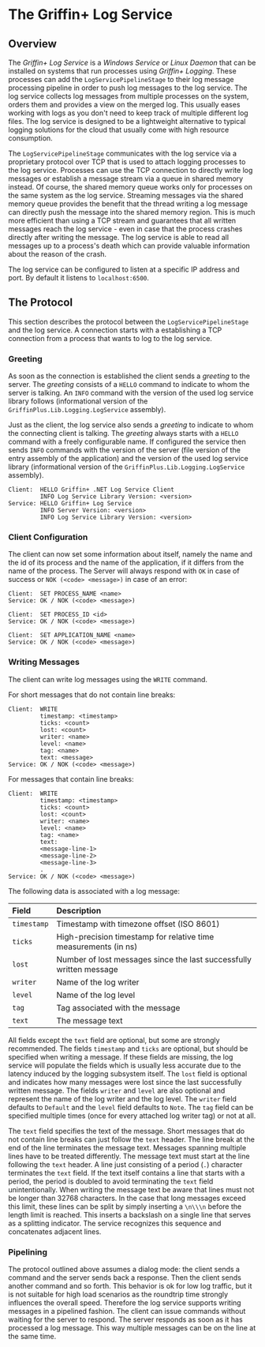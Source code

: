 # The Griffin+ Log Service

## Overview

The *Griffin+ Log Service* is a *Windows Service* or *Linux Daemon* that can be installed on systems that run processes using *Griffin+ Logging*. These processes can add the `LogServicePipelineStage` to their log message processing pipeline in order to push log messages to the log service. The log service collects log messages from multiple processes on the system, orders them and provides a view on the merged log. This usually eases working with logs as you don't need to keep track of multiple different log files. The log service is designed to be a lightweight alternative to typical logging solutions for the cloud that usually come with high resource consumption.

The `LogServicePipelineStage` communicates with the log service via a proprietary protocol over TCP that is used to attach logging processes to the log service. Processes can use the TCP connection to directly write log messages or establish a message stream via a queue in shared memory instead. Of course, the shared memory queue works only for processes on the same system as the log service. Streaming messages via the shared memory queue provides the benefit that the thread writing a log message can directly push the message into the shared memory region. This is much more efficient than using a TCP stream and guarantees that all written messages reach the log service - even in case that the process crashes directly after writing the message. The log service is able to read all messages up to a process's death which can provide valuable information about the reason of the crash.

The log service can be configured to listen at a specific IP address and port. By default it listens to `localhost:6500`.

## The Protocol

This section describes the protocol between the `LogServicePipelineStage` and the log service. A connection starts with a establishing a TCP connection from a process that wants to log to the log service.

### Greeting

As soon as the connection is established the client sends a *greeting* to the server. The *greeting* consists of a `HELLO` command to indicate to whom the server is talking. An `INFO` command with the version of the used log service library follows (informational version of the `GriffinPlus.Lib.Logging.LogService` assembly).
 
Just as the client, the log service also sends a *greeting* to indicate to whom the connecting client is talking. The *greeting* always starts with a `HELLO` command with a freely configurable name. If configured the service then sends `INFO` commands with the version of the server (file version of the entry assembly of the application) and the version of the used log service library (informational version of the `GriffinPlus.Lib.Logging.LogService` assembly).

```
Client:  HELLO Griffin+ .NET Log Service Client
         INFO Log Service Library Version: <version>
Service: HELLO Griffin+ Log Service
         INFO Server Version: <version>
         INFO Log Service Library Version: <version>
```

### Client Configuration

The client can now set some information about itself, namely the name and the id of its process and the name of the application, if it differs from the name of the process. The Server will always respond with `OK` in case of success or `NOK (<code> <message>)` in case of an error:

```
Client:  SET PROCESS_NAME <name>
Service: OK / NOK (<code> <message>)

Client:  SET PROCESS_ID <id>
Service: OK / NOK (<code> <message>)

Client:  SET APPLICATION_NAME <name>
Service: OK / NOK (<code> <message>)
```

### Writing Messages

The client can write log messages using the `WRITE` command.

For short messages that do not contain line breaks:

```
Client:  WRITE
         timestamp: <timestamp>
         ticks: <count>
         lost: <count>
         writer: <name>
         level: <name>
         tag: <name>
         text: <message>
Service: OK / NOK (<code> <message>)
```

For messages that contain line breaks:

```
Client:  WRITE
         timestamp: <timestamp>
         ticks: <count>
         lost: <count>
         writer: <name>
         level: <name>
         tag: <name>
         text:
         <message-line-1>
         <message-line-2>
         <message-line-3>
         .
Service: OK / NOK (<code> <message>)
```

The following data is associated with a log message:

| Field        | Description
| :----------- | :--------------------------------------------------------------------- |
| `timestamp`  | Timestamp with timezone offset (ISO 8601)
| `ticks`      | High-precision timestamp for relative time measurements (in ns)
| `lost`       | Number of lost messages since the last successfully written message
| `writer`     | Name of the log writer
| `level`      | Name of the log level
| `tag`        | Tag associated with the message
| `text`       | The message text

All fields except the `text` field are optional, but some are strongly recommended. The fields `timestamp` and `ticks` are optional, but should be specified when writing a message. If these fields are missing, the log service will populate the fields which is usually less accurate due to the latency induced by the logging subsystem itself. The `lost` field is optional and indicates how many messages were lost since the last successfully written message. The fields `writer` and `level` are also optional and represent the name of the log writer and the log level. The `writer` field defaults to `Default` and the `level` field defaults to `Note`. The `tag` field can be specified multiple times (once for every attached log writer tag) or not at all.

The `text` field specifies the text of the message. Short messages that do not contain line breaks can just follow the `text` header. The line break at the end of the line terminates the message text. Messages spanning multiple lines have to be treated differently. The message text must start at the line following the `text` header. A line just consisting of a period (`.`) character terminates the `text` field. If the text itself contains a line that starts with a period, the period is doubled to avoid terminating the `text` field unintentionally. When writing the message text be aware that lines must not be longer than 32768 characters. In the case that long messages exceed this limit, these lines can be split by simply inserting a `\n\\\n` before the length limit is reached. This inserts a backslash on a single line that serves as a splitting indicator. The service recognizes this sequence and concatenates adjacent lines.

### Pipelining

The protocol outlined above assumes a dialog mode: the client sends a command and the server sends back a response. Then the client sends another command and so forth. This behavior is ok for low log traffic, but it is not suitable for high load scenarios as the roundtrip time strongly influences the overall speed. Therefore the log service supports writing messages in a pipelined fashion. The client can issue commands without waiting for the server to respond. The server responds as soon as it has processed a log message. This way multiple messages can be on the line at the same time.
